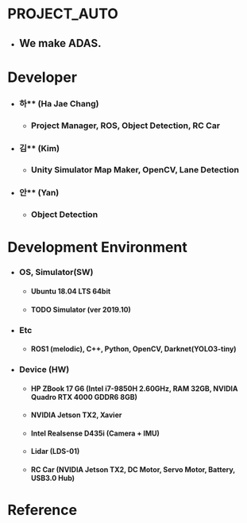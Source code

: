 # PROJECT_AUTO
* ## We make ADAS.

# Developer
* ### 하** (Ha Jae Chang)
  * ### Project Manager, ROS, Object Detection, RC Car
  
* ### 김** (Kim)
  * ### Unity Simulator Map Maker, OpenCV, Lane Detection
  
* ### 안** (Yan)
  * ### Object Detection
  
# Development Environment
* ### OS, Simulator(SW)
  * #### Ubuntu 18.04 LTS 64bit
  * #### TODO Simulator (ver 2019.10)
* ### Etc
  * #### ROS1 (melodic), C++, Python, OpenCV, Darknet(YOLO3-tiny)
* ### Device (HW)
  * #### HP ZBook 17 G6 (Intel i7-9850H 2.60GHz, RAM 32GB, NVIDIA Quadro RTX 4000 GDDR6 8GB)
  * #### NVIDIA Jetson TX2, Xavier
  * #### Intel Realsense D435i (Camera + IMU)
  * #### Lidar (LDS-01)
  * #### RC Car (NVIDIA Jetson TX2, DC Motor, Servo Motor, Battery, USB3.0 Hub) 

# Reference

